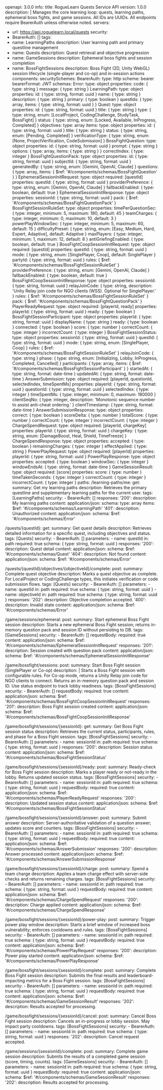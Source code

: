 openapi: 3.0.0
info:
  title: RogueLearn Quests Service API
  version: 1.0.0
  description: |
    Manages the core learning loop: quests, learning paths, ephemeral boss fights,
    and game sessions. All IDs are UUIDs. All endpoints
    require BearerAuth unless otherwise noted.
servers:
  - url: https://api.roguelearn.local/quests
security:
  - BearerAuth: []
tags:
  - name: LearningPaths
    description: User learning path and primary questline management
  - name: Quests
    description: Quest retrieval and objective progression
  - name: GameSessions
    description: Ephemeral boss fights and session completion
  - name: BossFightSessions
    description: Boss Fight (2D, Unity WebGL) session lifecycle (single-player and co-op) and in-session actions
components:
  securitySchemes:
    BearerAuth:
      type: http
      scheme: bearer
      bearerFormat: JWT
  schemas:
    Error:
      type: object
      properties:
        code: { type: string }
        message: { type: string }
    LearningPath:
      type: object
      properties:
        id: { type: string, format: uuid }
        name: { type: string }
        description: { type: string }
        primary: { type: boolean }
        questIds: { type: array, items: { type: string, format: uuid } }
    Quest:
      type: object
      properties:
        id: { type: string, format: uuid }
        title: { type: string }
        type: { type: string, enum: [LocalProject, CodingChallenge, StudyTask, BossFight] }
        status: { type: string, enum: [Locked, Available, InProgress, Completed] }
        objectives:
          type: array
          items:
            type: object
            properties:
              id: { type: string, format: uuid }
              title: { type: string }
              status: { type: string, enum: [Pending, Completed] }
              verificationType: { type: string, enum: [None, ProjectVerification, CodeSubmission] }
    BossFightQuestion:
      type: object
      properties:
        id: { type: string, format: uuid }
        prompt: { type: string }
        options: { type: array, items: { type: string } }
        correctIndex: { type: integer }
    BossFightQuestionPack:
      type: object
      properties:
        id: { type: string, format: uuid }
        subjectId: { type: string, format: uuid }
        generatedBy: { type: string, enum: [Gemini, OpenAI, Claude] }
        questions: { type: array, items: { $ref: '#/components/schemas/BossFightQuestion' } }
    EphemeralSessionInitRequest:
      type: object
      required: [questId]
      properties:
        questId: { type: string, format: uuid }
        providerPreference: { type: string, enum: [Gemini, OpenAI, Claude] }
        fallbackEnabled: { type: boolean, default: true }
    EphemeralSessionInitResponse:
      type: object
      properties:
        sessionId: { type: string, format: uuid }
        pack: { $ref: '#/components/schemas/BossFightQuestionPack' }
    BossFightSessionRuleSet:
      type: object
      properties:
        timePerQuestionSec: { type: integer, minimum: 5, maximum: 180, default: 45 }
        teamCharges: { type: integer, minimum: 0, maximum: 10, default: 3 }
        powerPlayWindowSec: { type: integer, minimum: 5, maximum: 60, default: 15 }
        difficultyPreset: { type: string, enum: [Easy, Medium, Hard, Expert, Adaptive], default: Adaptive }
        maxPlayers: { type: integer, minimum: 1, maximum: 12, default: 8 }
        antiGriefingEnabled: { type: boolean, default: true }
    BossFightCoopSessionInitRequest:
      type: object
      required: [questId]
      properties:
        questId: { type: string, format: uuid }
        mode: { type: string, enum: [SinglePlayer, Coop], default: SinglePlayer }
        partyId: { type: string, format: uuid }
        rules: { $ref: '#/components/schemas/BossFightSessionRuleSet' }
        providerPreference: { type: string, enum: [Gemini, OpenAI, Claude] }
        fallbackEnabled: { type: boolean, default: true }
    BossFightCoopSessionInitResponse:
      type: object
      properties:
        sessionId: { type: string, format: uuid }
        relayJoinCode: { type: string, description: 'Unity Relay join code for NGO clients (WSS). Optional for SinglePlayer.' }
        rules: { $ref: '#/components/schemas/BossFightSessionRuleSet' }
        pack: { $ref: '#/components/schemas/BossFightQuestionPack' }
    PlayerReadyRequest:
      type: object
      required: [playerId, ready]
      properties:
        playerId: { type: string, format: uuid }
        ready: { type: boolean }
    BossFightSessionParticipant:
      type: object
      properties:
        playerId: { type: string, format: uuid }
        displayName: { type: string }
        ready: { type: boolean }
        connected: { type: boolean }
        score: { type: number }
        correctCount: { type: integer }
        incorrectCount: { type: integer }
    BossFightSessionStatus:
      type: object
      properties:
        sessionId: { type: string, format: uuid }
        questId: { type: string, format: uuid }
        mode: { type: string, enum: [SinglePlayer, Coop] }
        rules: { $ref: '#/components/schemas/BossFightSessionRuleSet' }
        relayJoinCode: { type: string }
        phase: { type: string, enum: [Initializing, Lobby, InProgress, Completed, Cancelled] }
        participants: { type: array, items: { $ref: '#/components/schemas/BossFightSessionParticipant' } }
        startedAt: { type: string, format: date-time }
        updatedAt: { type: string, format: date-time }
    AnswerSubmission:
      type: object
      required: [playerId, questionId, selectedIndex, timeSpentMs]
      properties:
        playerId: { type: string, format: uuid }
        questionId: { type: string, format: uuid }
        selectedIndex: { type: integer }
        timeSpentMs: { type: integer, minimum: 0, maximum: 180000 }
        clientSeqNo: { type: integer, description: 'Monotonic sequence number to assist anti-cheat ordering.' }
        clientTimestamp: { type: string, format: date-time }
    AnswerSubmissionResponse:
      type: object
      properties:
        correct: { type: boolean }
        scoreDelta: { type: number }
        totalScore: { type: number }
        correctCount: { type: integer }
        incorrectCount: { type: integer }
    ChargeSpendRequest:
      type: object
      required: [playerId, chargeKey]
      properties:
        playerId: { type: string, format: uuid }
        chargeKey: { type: string, enum: [DamageBoost, Heal, Shield, TimeFreeze] }
    ChargeSpendResponse:
      type: object
      properties:
        accepted: { type: boolean }
        remainingCharges: { type: integer }
        effectApplied: { type: string }
    PowerPlayRequest:
      type: object
      required: [playerId]
      properties:
        playerId: { type: string, format: uuid }
    PowerPlayResponse:
      type: object
      properties:
        accepted: { type: boolean }
        windowSec: { type: integer }
        windowEndsAt: { type: string, format: date-time }
    GameSessionResult:
      type: object
      required: [score]
      properties:
        score: { type: number }
        timeTakenSeconds: { type: integer }
        correctCount: { type: integer }
        incorrectCount: { type: integer }
paths:
  /learning-paths/me:
    get:
      summary: Get my learning paths
      description: Retrieves the primary questline and supplementary learning paths for the current user.
      tags: [LearningPaths]
      security:
        - BearerAuth: []
      responses:
        '200':
          description: My learning paths
          content:
            application/json:
              schema:
                type: array
                items:
                  $ref: '#/components/schemas/LearningPath'
        '401':
          description: Unauthorized
          content:
            application/json:
              schema:
                $ref: '#/components/schemas/Error'

  /quests/{questId}:
    get:
      summary: Get quest details
      description: Retrieves detailed information for a specific quest, including objectives and status.
      tags: [Quests]
      security:
        - BearerAuth: []
      parameters:
        - name: questId
          in: path
          required: true
          schema: { type: string, format: uuid }
      responses:
        '200':
          description: Quest detail
          content:
            application/json:
              schema:
                $ref: '#/components/schemas/Quest'
        '404':
          description: Not found
          content:
            application/json:
              schema:
                $ref: '#/components/schemas/Error'

  /quests/{questId}/objectives/{objectiveId}/complete:
    post:
      summary: Complete quest objective
      description: Marks a quest objective as complete. For LocalProject or CodingChallenge types, this initiates verification or code submission flows.
      tags: [Quests]
      security:
        - BearerAuth: []
      parameters:
        - name: questId
          in: path
          required: true
          schema: { type: string, format: uuid }
        - name: objectiveId
          in: path
          required: true
          schema: { type: string, format: uuid }
      responses:
        '202':
          description: Objective completion accepted.
        '400':
          description: Invalid state
          content:
            application/json:
              schema:
                $ref: '#/components/schemas/Error'

  /game/sessions/ephemeral:
    post:
      summary: Start ephemeral Boss Fight session
      description: Starts a new ephemeral Boss Fight session; returns in-memory question pack and session ID without persisting to DB.
      tags: [GameSessions]
      security:
        - BearerAuth: []
      requestBody:
        required: true
        content:
          application/json:
            schema:
              $ref: '#/components/schemas/EphemeralSessionInitRequest'
      responses:
        '201':
          description: Session created with question pack
          content:
            application/json:
              schema:
                $ref: '#/components/schemas/EphemeralSessionInitResponse'

  /game/bossfight/sessions:
    post:
      summary: Start Boss Fight session (SinglePlayer or Co-op)
      description: |
        Starts a Boss Fight session with configurable rules. For Co-op mode, returns a Unity Relay join code for NGO clients to connect.
        Returns an in-memory question pack and session ID. Use status endpoint to track lobby readiness.
      tags: [BossFightSessions]
      security:
        - BearerAuth: []
      requestBody:
        required: true
        content:
          application/json:
            schema:
              $ref: '#/components/schemas/BossFightCoopSessionInitRequest'
      responses:
        '201':
          description: Boss Fight session created
          content:
            application/json:
              schema:
                $ref: '#/components/schemas/BossFightCoopSessionInitResponse'

  /game/bossfight/sessions/{sessionId}:
    get:
      summary: Get Boss Fight session status
      description: Retrieves the current status, participants, rules, and phase for a Boss Fight session.
      tags: [BossFightSessions]
      security:
        - BearerAuth: []
      parameters:
        - name: sessionId
          in: path
          required: true
          schema: { type: string, format: uuid }
      responses:
        '200':
          description: Session status
          content:
            application/json:
              schema:
                $ref: '#/components/schemas/BossFightSessionStatus'

  /game/bossfight/sessions/{sessionId}/ready:
    post:
      summary: Ready-check for Boss Fight session
      description: Marks a player ready or not-ready in the lobby. Returns updated session status.
      tags: [BossFightSessions]
      security:
        - BearerAuth: []
      parameters:
        - name: sessionId
          in: path
          required: true
          schema: { type: string, format: uuid }
      requestBody:
        required: true
        content:
          application/json:
            schema:
              $ref: '#/components/schemas/PlayerReadyRequest'
      responses:
        '200':
          description: Updated session status
          content:
            application/json:
              schema:
                $ref: '#/components/schemas/BossFightSessionStatus'

  /game/bossfight/sessions/{sessionId}/answer:
    post:
      summary: Submit answer
      description: Server-authoritative validation of a question answer; updates score and counters.
      tags: [BossFightSessions]
      security:
        - BearerAuth: []
      parameters:
        - name: sessionId
          in: path
          required: true
          schema: { type: string, format: uuid }
      requestBody:
        required: true
        content:
          application/json:
            schema:
              $ref: '#/components/schemas/AnswerSubmission'
      responses:
        '200':
          description: Answer processed
          content:
            application/json:
              schema:
                $ref: '#/components/schemas/AnswerSubmissionResponse'

  /game/bossfight/sessions/{sessionId}/charge:
    post:
      summary: Spend a team charge
      description: Applies a team charge effect with server-side checks and returns remaining charges.
      tags: [BossFightSessions]
      security:
        - BearerAuth: []
      parameters:
        - name: sessionId
          in: path
          required: true
          schema: { type: string, format: uuid }
      requestBody:
        required: true
        content:
          application/json:
            schema:
              $ref: '#/components/schemas/ChargeSpendRequest'
      responses:
        '200':
          description: Charge applied
          content:
            application/json:
              schema:
                $ref: '#/components/schemas/ChargeSpendResponse'

  /game/bossfight/sessions/{sessionId}/power-play:
    post:
      summary: Trigger power play window
      description: Starts a brief window of increased boss vulnerability; enforces cooldowns and rules.
      tags: [BossFightSessions]
      security:
        - BearerAuth: []
      parameters:
        - name: sessionId
          in: path
          required: true
          schema: { type: string, format: uuid }
      requestBody:
        required: true
        content:
          application/json:
            schema:
              $ref: '#/components/schemas/PowerPlayRequest'
      responses:
        '200':
          description: Power play started
          content:
            application/json:
              schema:
                $ref: '#/components/schemas/PowerPlayResponse'

  /game/bossfight/sessions/{sessionId}/complete:
    post:
      summary: Complete Boss Fight session
      description: Submits the final results and leaderboard-impacting metrics for a Boss Fight session.
      tags: [BossFightSessions]
      security:
        - BearerAuth: []
      parameters:
        - name: sessionId
          in: path
          required: true
          schema: { type: string, format: uuid }
      requestBody:
        required: true
        content:
          application/json:
            schema:
              $ref: '#/components/schemas/GameSessionResult'
      responses:
        '202':
          description: Results accepted for processing.

  /game/bossfight/sessions/{sessionId}/cancel:
    post:
      summary: Cancel Boss Fight session
      description: Cancels an in-progress or lobby session. May impact party cooldowns.
      tags: [BossFightSessions]
      security:
        - BearerAuth: []
      parameters:
        - name: sessionId
          in: path
          required: true
          schema: { type: string, format: uuid }
      responses:
        '202':
          description: Cancel request accepted.

  /game/sessions/{sessionId}/complete:
    post:
      summary: Complete game session
      description: Submits the results of a completed game session (score, timing, counts).
      tags: [GameSessions]
      security:
        - BearerAuth: []
      parameters:
        - name: sessionId
          in: path
          required: true
          schema: { type: string, format: uuid }
      requestBody:
        required: true
        content:
          application/json:
            schema:
              $ref: '#/components/schemas/GameSessionResult'
      responses:
        '202':
          description: Results accepted for processing.